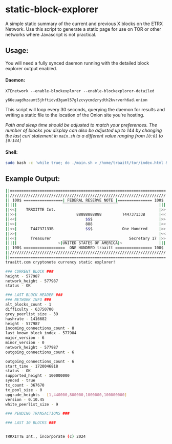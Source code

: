 # static-block-explorer

A simple static summary of the current and previous X blocks on the ETRX Network. Use this script to generate a static page for use on TOR or other networks where Javascript is not practical.

## Usage:

You will need a fully synced daemon running with the detailed block explorer output enabled.

#### Daemon:

```shell
XTEnetwork --enable-blockexplorer --enable-blockexplorer-detailed
```

```
y66euagdhzaumt5jhftidvd3gaml57glzcvycmdzrydth2kvrverh6ad.onion
```

This script will loop every 30 seconds, querying the daemon for results and writing a static file to the location of the Onion site you're hosting.

_Path and sleep time should be adjusted to match your preferences. The number of blocks you display can also be adjusted up to 144 by changing the last curl statement in `main.sh` to a different value ranging from `[0:0]` to `[0:144]`_

#### Shell:

```bash
sudo bash -c 'while true; do ./main.sh > /home/traaitt/tor/index.html && sleep 23; done'
```

## Example Output:

```bash
||====================================================================||
||////////////////////////////////////////////////////////////////////||
|| 100$ =================| FEDERAL RESERVE NOTE |=============== 100$ ||
|||||                    ‾‾‾‾‾‾‾‾‾‾‾‾‾‾‾‾‾‾‾‾‾‾‾‾                  |||||
||<<|    TRRXITTE Int.                                             |>>||
||>>|                          88888888888         T44737133B      |<<||
||<<|                              $$$                             |>>||
||>>|                              888                             |<<||
||<<|      T44737133B              $$$             One Hundred     |>>||
||>>|                                                              |<<||
||<<|      Treasurer     ________________________     Secretary 17 |>>||
|||||                  ~|UNITED STATES OF AMERICA|~                |||||
|| 100$ ==================  ONE HUNDRED traaitt ================ 100$ ||
||////////////////////////////////////////////////////////////////////||
||====================================================================||
traaitt.com cryptonote currency static explorer!

### CURRENT BLOCK ###
height - 577987
network_height - 577987
status - OK

### LAST BLOCK HEADER ###
### NETWORK INFO ###
alt_blocks_count - 1
difficulty - 63750700
grey_peerlist_size - 39
hashrate - 1416682
height - 577987
incoming_connections_count - 8
last_known_block_index - 577984
major_version - 6
minor_version - 0
network_height - 577987
outgoing_connections_count - 6

outgoing_connections_count - 6
start_time - 1720046818
status - OK
supported_height - 100000000
synced - true
tx_count - 367670
tx_pool_size - 0
upgrade_heights - [1,440000,800000,1000000,100000000]
version - 0.10.45
white_peerlist_size - 9

### PENDING TRANSACTIONS ###

### LAST 10 BLOCKS ###


TRRXITTE Int., incorporate (c) 2024